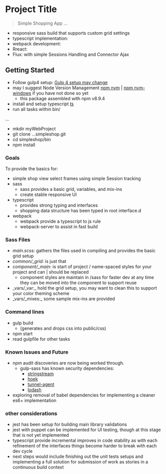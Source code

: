 # Project Title
> Simple Shopping App ...

* responsive sass build that supports custom grid settings
* typescript implementation:  
* webpack development:  
* Rreact:  
* Flux: with simple Sessions Handling and Connector Ajax


## Getting Started
- Follow gulp4 setup: [Gulp 4 setup may change](https://www.npmjs.com/package/gulp4)
- may I suggest Node Version Management [npm nvm](https://github.com/creationix/nvm) | [npm nvm-windows](https://github.com/coreybutler/nvm-windows) if you have not done so yet
  - this package assembled with npm v8.9.4
- install and setup typescript [ts](https://www.npmjs.com/package/typescript)
- run all tasks within bin/

...
- mkdir myWebProject
- git clone ...simpleshop.git
- cd simpleshop/bin
- npm install

### Goals
To provide the basics for:
- simple shop view select frames using simple Session tracking
- sass
  - sass provides a basic grid, variables, and mix-ins
  - create stable responsive UI
- typescript
  - provides strong typing and interfaces
  - shopping data structure has been typed in root interface.d
- webpack
  - webpack provide a typescript to js rule
  - webpack-server to assist in fast build

### Sass Files
- _main.scss:_ gathers the files used in compiling and provides the basic grid setup
- _common/\_grid:_ is just that
- _component/\_main:_ is start of project / name-spaced styles for your project and can | should be replaced
  - component styles are maintain in /sass for faster dev at any time they can be moved into the component to support reuse
- _vars/\_var:\_ hold the grid setup, you may want to clean this to support your color theming scheme
- _vars/\_mixes:\_ some sample mix-ins are provided

### Command lines
  - gulp build
    - (generates and drops css into public/css)
  - npm start
  - read gulpfile for other tasks

### Known Issues and Future
  - npm audit discoveries are now being worked through.
    - gulp-sass has known security dependencies:
      - [stringstream](https://nodesecurity.io/advisories/664)
      - [hoek](https://nodesecurity.io/advisories/566)
      - [tunnel-agent](https://nodesecurity.io/advisories/598)
      - [lodash](https://nodesecurity.io/advisories/577)
  - exploring removal of babel dependencies for implementing a cleaner es6+ implementation

### other considerations
  - jest has been setup for building main library validations
  - jest with puppet can be implemented for UI testing, though at this stage that is not yet implemented
  - typescript provide incremental improves in code stability as with each refinement of the interfaces things become harder to break with each dev cycle
  - next steps would include finishing out the unit tests setups and implementing a full solution for submission of work as stories in a continuous build context
